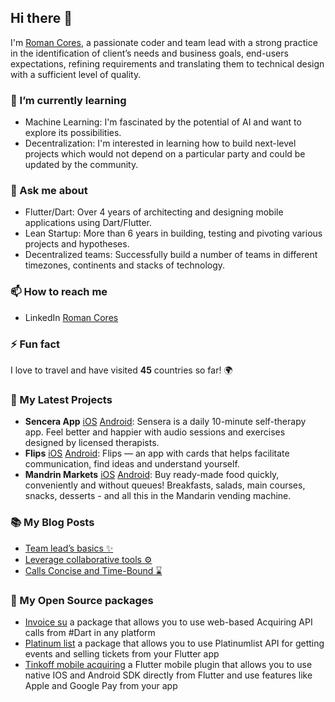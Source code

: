 ## Hi there 👋

I'm [Roman Cores](https://github.com/romancores), a passionate coder and team lead with a strong practice in the identification of client’s needs and business goals, end-users expectations, refining requirements and translating them to technical design with a sufficient level of quality.

### 🌱 I’m currently learning

- Machine Learning: I'm fascinated by the potential of AI and want to explore its possibilities.
- Decentralization: I'm interested in learning how to build next-level projects which would not depend on a particular party and could be updated by the community.

### 💬 Ask me about

- Flutter/Dart: Over 4 years of architecting and designing mobile applications using Dart/Flutter.
- Lean Startup: More than 6 years in building, testing and pivoting various projects and hypotheses.
- Decentralized teams: Successfully build a number of teams in different timezones, continents and stacks of technology.

### 📫 How to reach me

- LinkedIn [Roman Cores](https://www.linkedin.com/in/romancores/)

### ⚡ Fun fact

I love to travel and have visited **45** countries so far! 🌍

### 🚀 My Latest Projects

- **Sencera App** [iOS](https://apps.apple.com/ru/app/sensera-cbt-self-help/id1550071754) [Android](https://play.google.com/store/apps/details?id=io.therappy.therappyapp):
  Sensera is a daily 10-minute self-therapy app. Feel better and happier with audio sessions and exercises designed by licensed therapists.
- **Flips** [iOS](https://apps.apple.com/us/app/flips-cards-that-help/id1626446928) [Android](https://play.google.com/store/apps/details?id=com.flipscards.app):
  Flips — an app with cards that helps facilitate communication, find ideas and understand yourself.
- **Mandrin Markets** [iOS](https://apps.apple.com/ec/app/%D0%BC-%D0%BC%D0%B0%D1%80%D0%BA%D0%B5%D1%82/id6444895728) [Android](https://play.google.com/store/apps/details?id=ru.mandarineda.micromarkets): 
  Buy ready-made food quickly, conveniently and without queues! Breakfasts, salads, main courses, snacks, desserts - and all this in the Mandarin vending machine.

### 📚 My Blog Posts

- [Team lead’s basics ✨](https://www.linkedin.com/posts/romancores_success-communication-development-activity-7087553061321129984-uKX2?utm_source=github)
- [Leverage collaborative tools ⚙](https://www.linkedin.com/posts/romancores_efficiency-motivation-communication-activity-7082440502800736257-iiCB?utm_source=github)
- [Calls Concise and Time-Bound ⌛](https://www.linkedin.com/posts/romancores_synchronic-communications-technology-activity-7081708190731513856-31Hc?utm_source=github)

### 🤝 My Open Source packages

- [Invoice su](https://github.com/HorumDev/invoice_su) a package that allows you to use web-based Acquiring API calls from #Dart in any platform
- [Platinum list](https://github.com/romancores/platinum_list) a package that allows you to use Platinumlist API for getting events and selling tickets from your Flutter app
- [Tinkoff mobile acquiring](https://github.com/HorumDev/tinkoff_acquiring) a Flutter mobile plugin that allows you to use native IOS and Android SDK directly from Flutter and use features like Apple and Google Pay from your app

